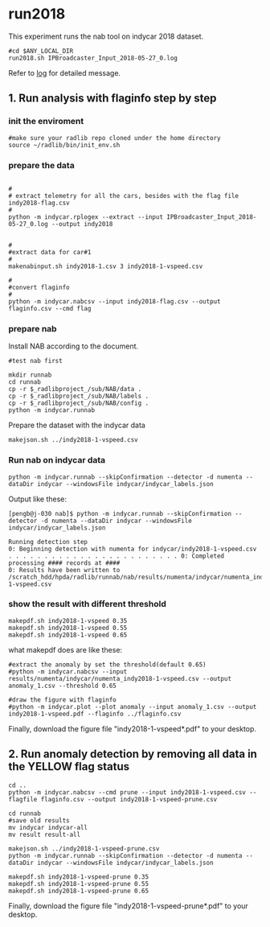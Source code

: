 run2018
=================

This experiment runs the nab tool on indycar 2018 dataset.

```
#cd $ANY_LOCAL_DIR
run2018.sh IPBroadcaster_Input_2018-05-27_0.log
```

Refer to [log](run2018.log) for detailed message.


## 1. Run analysis with flaginfo step by step 

### init the enviroment

```
#make sure your radlib repo cloned under the home directory
source ~/radlib/bin/init_env.sh

```

### prepare the data


```

#
# extract telemetry for all the cars, besides with the flag file indy2018-flag.csv
#
python -m indycar.rplogex --extract --input IPBroadcaster_Input_2018-05-27_0.log --output indy2018


#
#extract data for car#1
#
makenabinput.sh indy2018-1.csv 3 indy2018-1-vspeed.csv

#
#convert flaginfo
#
python -m indycar.nabcsv --input indy2018-flag.csv --output flaginfo.csv --cmd flag
```

### prepare nab 

Install NAB according to the document.

```
#test nab first

mkdir runnab
cd runnab
cp -r $_radlibproject_/sub/NAB/data .
cp -r $_radlibproject_/sub/NAB/labels .
cp -r $_radlibproject_/sub/NAB/config .
python -m indycar.runnab

```

Prepare the dataset with the indycar data

```
makejson.sh ../indy2018-1-vspeed.csv
```

### Run nab on indycar data

```
python -m indycar.runnab --skipConfirmation --detector -d numenta --dataDir indycar --windowsFile indycar/indycar_labels.json
```

Output like these:
```
[pengb@j-030 nab]$ python -m indycar.runnab --skipConfirmation --detector -d numenta --dataDir indycar --windowsFile indycar/indycar_labels.json

Running detection step
0: Beginning detection with numenta for indycar/indy2018-1-vspeed.csv
. . . . . . . . . . . . . . . . . . . . . . . . 0: Completed processing #### records at ####
0: Results have been written to /scratch_hdd/hpda/radlib/runnab/nab/results/numenta/indycar/numenta_indy2018-1-vspeed.csv
```

### show the result with different threshold

```
makepdf.sh indy2018-1-vspeed 0.35
makepdf.sh indy2018-1-vspeed 0.55
makepdf.sh indy2018-1-vspeed 0.65
```

what makepdf does are like these:

```
#extract the anomaly by set the threshold(default 0.65)
#python -m indycar.nabcsv --input results/numenta/indycar/numenta_indy2018-1-vspeed.csv --output anomaly_1.csv --threshold 0.65

#draw the figure with flaginfo
#python -m indycar.plot --plot anomaly --input anomaly_1.csv --output indy2018-1-vspeed.pdf --flaginfo ../flaginfo.csv
```


Finally, download the figure file "indy2018-1-vspeed*.pdf" to your desktop.

## 2. Run anomaly detection by removing all data in the YELLOW flag status

```
cd ..
python -m indycar.nabcsv --cmd prune --input indy2018-1-vspeed.csv --flagfile flaginfo.csv --output indy2018-1-vspeed-prune.csv

cd runnab
#save old results
mv indycar indycar-all
mv result result-all

makejson.sh ../indy2018-1-vspeed-prune.csv
python -m indycar.runnab --skipConfirmation --detector -d numenta --dataDir indycar --windowsFile indycar/indycar_labels.json

makepdf.sh indy2018-1-vspeed-prune 0.35
makepdf.sh indy2018-1-vspeed-prune 0.55
makepdf.sh indy2018-1-vspeed-prune 0.65
```

Finally, download the figure file "indy2018-1-vspeed-prune*.pdf" to your desktop.




